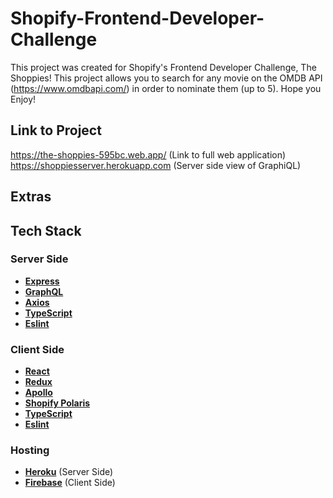 # Shopify-Frontend-Developer-Challenge
This project was created for Shopify's Frontend Developer Challenge, The Shoppies! This project allows you to search for any movie on the OMDB API (https://www.omdbapi.com/) in order to nominate them (up to 5). Hope you Enjoy!

## Link to Project
https://the-shoppies-595bc.web.app/ (Link to full web application)
https://shoppiesserver.herokuapp.com (Server side view of GraphiQL)

## Extras

## Tech Stack
### Server Side
* **[Express](https://expressjs.com/)**
* **[GraphQL](https://graphql.org/)**
* **[Axios](https://www.npmjs.com/package/axios)**
* **[TypeScript](https://www.typescriptlang.org/)**
* **[Eslint](https://eslint.org/)**

### Client Side
* **[React](https://reactjs.org/)**
* **[Redux](https://redux.js.org/)**
* **[Apollo](https://www.apollographql.com/)**
* **[Shopify Polaris](https://www.apollographql.com/)**
* **[TypeScript](https://www.typescriptlang.org/)**
* **[Eslint](https://eslint.org/)**

### Hosting
* **[Heroku](https://www.heroku.com/pricing)** (Server Side)
* **[Firebase](https://firebase.google.com/)** (Client Side)
